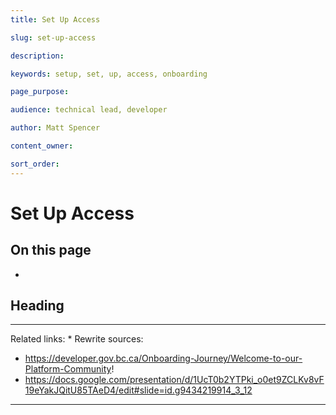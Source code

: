 ```yaml
---
title: Set Up Access

slug: set-up-access

description: 

keywords: setup, set, up, access, onboarding

page_purpose: 

audience: technical lead, developer

author: Matt Spencer

content_owner: 

sort_order: 
---
```

# Set Up Access


## On this page
- 

## Heading<a name="section-name"></a>





---
Related links:
* 
Rewrite sources:
* https://developer.gov.bc.ca/Onboarding-Journey/Welcome-to-our-Platform-Community!
* https://docs.google.com/presentation/d/1UcT0b2YTPki_o0et9ZCLKv8vF19eYakJQitU85TAeD4/edit#slide=id.g9434219914_3_12
---
